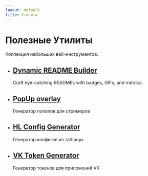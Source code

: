 ```yaml
---
layout: default
title: Утилиты
---
```

<h1>Полезные Утилиты</h1>
<p>Коллекция небольших веб-инструментов.</p>

<ul class="item-list">
    <li>
        <h2><a href="./readme-builder/">Dynamic README Builder</a></h2>
        <p>Craft eye-catching READMEs with badges, GIFs, and metrics.</p>
    </li>
    <li>
        <h2><a href="./stream-popup/">PopUp overlay</a></h2>
        <p>Генератор попапов для стримеров</p>
    </li>
    <li>
        <h2><a href="./HL/">HL Config Generator</a></h2>
        <p>Генератор конфигов из таблицы</p>
    </li>
    <li>
        <h2><a href="./vkhost/">VK Token Generator</a></h2>
        <p>Генератор токенов для приложений VK</p>
    </li>
    <!-- Добавь сюда ссылки на другие утилиты -->
</ul>